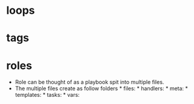 # loops
# tags
# roles
* Role can be thought of  as a playbook spit into multiple files.
* The multiple files create as follow folders
       * files: 
       * handlers: 
       * meta: 
       * templates: 
       * tasks: 
       * vars: 
